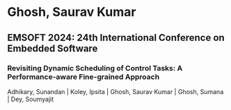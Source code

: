 # Ghosh, Saurav Kumar

## EMSOFT 2024: 24th International Conference on Embedded Software

### Revisiting Dynamic Scheduling of Control Tasks: A Performance-aware Fine-grained Approach
Adhikary, Sunandan | Koley, Ipsita | Ghosh, Saurav Kumar | Ghosh, Sumana | Dey, Soumyajit


